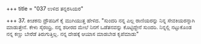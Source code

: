 +++
title = "037 ಉಳಿದ ತನ್ನರಸಿಯರ"

+++
37. ಕೀಚಕನು ದ್ರೌಪದಿಗೆ ಕೈ ಮುಗಿಯುತ್ತ ಹೇಳಿದ. "ಸುಂದರಿ ನನ್ನ ಎಲ್ಲ ರಾಣಿಯರನ್ನು ನಿನ್ನ ಸೇವಕಿಯರನ್ನಾಗಿ ಮಾಡುತ್ತೇನೆ. ಕೇಳು ಸೈರಂಧ್ರಿ. ನನ್ನ ಶರೀರದ ಮೇಲೆ ನಿನಗೆ ಒಡೆತನವನ್ನು ಕೊಟ್ಟಿದ್ದೇನೆ ಸುಂದರಿ. ನಿನ್ನಲ್ಲಿ ನಟ್ಟುಕೊಂಡ ನನ್ನ ಕಣ್ಣು ಬೇರೆಡೆ ತಿರುಗುತ್ತಿಲ್ಲ. ನನ್ನ ದೇಹಕ್ಕೆ ಆಯಾಸ ಮಾಡಬೇಡ ಕೃಪೆಮಾಡು"